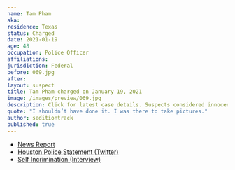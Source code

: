 ```yaml
---
name: Tam Pham
aka:
residence: Texas
status: Charged
date: 2021-01-19
age: 48
occupation: Police Officer
affiliations:
jurisdiction: Federal
before: 069.jpg
after:
layout: suspect
title: Tam Pham charged on January 19, 2021
image: /images/preview/069.jpg
description: Click for latest case details. Suspects considered innocent until proven guilty.
quote: "I shouldn’t have done it. I was there to take pictures."
author: seditiontrack
published: true
---
```


- [News Report](https://abc13.com/houston-protest-inauguration-protests-hpd-officer-tamp-pham-at-us-capitol-safety-plan/9655587/)
- [Houston Police Statement (Twitter)](https://twitter.com/ArtAcevedo/status/1349759930832662528?s=20)
- [Self Incrimination (Interview)](https://www.houstonchronicle.com/news/houston-texas/crime/article/HPD-cop-faces-federal-charges-capitol-riot-15867917.php)